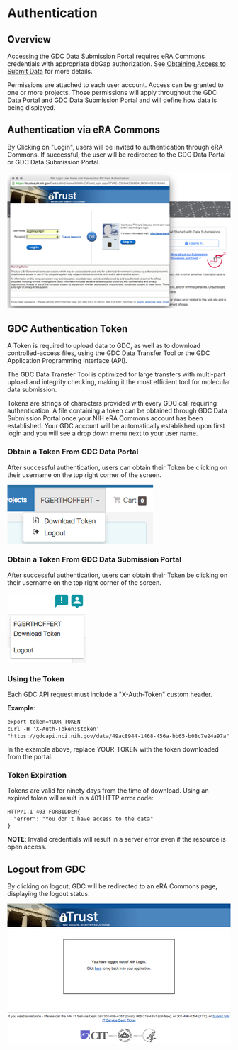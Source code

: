 # Authentication

## Overview

Accessing the GDC Data Submission Portal requires eRA Commons credentials with appropriate dbGap authorization. See [Obtaining Access to Submit Data]( https://gdc.nci.nih.gov/submit-data/obtaining-access-submit-data) for more details.

Permissions are attached to each user account. Access can be granted to one or more projects. Those permissions will apply throughout the GDC Data Portal and GDC Data Submission Portal and will define how data is being displayed.

## Authentication via eRA Commons

By Clicking on "Login", users will be invited to authentication through eRA Commons. If successful, the user will be redirected to the GDC Data Portal or GDC Data Submission Portal.

[![GDC Data Submission Portal splash page](images/GDC_Submission_Login_eRA_Commons.png)](images/GDC_Submission_Login_eRA_Commons.png "Click to see the full image.")

## GDC Authentication Token

A Token is required to upload data to GDC, as well as to download controlled-access files, using the GDC Data Transfer Tool or the GDC Application Programming Interface (API).

The GDC Data Transfer Tool is optimized for large transfers with multi-part upload and integrity checking, making it the most efficient tool for molecular data submission.

Tokens are strings of characters provided with every GDC call requiring authentication. A file containing a token can be obtained through GDC Data Submission Portal once your NIH eRA Commons account has been established. Your GDC account will be automatically established upon first login and you will see a drop down menu next to your user name.

### Obtain a Token From GDC Data Portal

After successful authentication, users can obtain their Token be clicking on their username on the top right corner of the screen.

[![GDC Token Download from GDC Submission Portal](images/GDC_Portal_Token_Download.png)](images/GDC_Portal_Token_Download.png "Click to see the full image.")

### Obtain a Token From GDC Data Submission Portal

After successful authentication, users can obtain their Token be clicking on their username on the top right corner of the screen.

[![GDC Token Download from GDC Submission Portal](images/GDC_Submission_Token_Download.png)](images/GDC_Submission_Token_Download.png "Click to see the full image.")

### Using the Token

Each GDC API request must include a "X-Auth-Token" custom header.

**Example**:

    export token=YOUR_TOKEN
    curl -H 'X-Auth-Token:$token'  "https://gdcapi.nci.nih.gov/data/49ac8944-1468-456a-bb65-b08c7e24a97a"

In the example above, replace YOUR_TOKEN with the token downloaded from the portal.

### Token Expiration

Tokens are valid for ninety days from the time of download. Using an expired token will result in a 401 HTTP error code:

    HTTP/1.1 403 FORBIDDEN{
      "error": "You don't have access to the data"
    }

**NOTE**: Invalid credentials will result in a server error even if the resource is open access.

## Logout from GDC

By clicking on logout, GDC will be redirected to an eRA Commons page, displaying the logout status.

[![GDC Logout](images/GDC_Submission_Logout.png)](images/GDC_Submission_Logout.png "Click to see the full image.")
